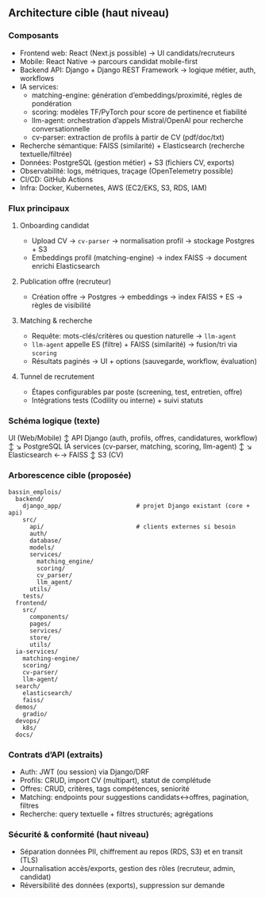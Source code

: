 ## Architecture cible (haut niveau)

### Composants
- Frontend web: React (Next.js possible) → UI candidats/recruteurs
- Mobile: React Native → parcours candidat mobile-first
- Backend API: Django + Django REST Framework → logique métier, auth, workflows
- IA services:
  - matching-engine: génération d’embeddings/proximité, règles de pondération
  - scoring: modèles TF/PyTorch pour score de pertinence et fiabilité
  - llm-agent: orchestration d’appels Mistral/OpenAI pour recherche conversationnelle
  - cv-parser: extraction de profils à partir de CV (pdf/doc/txt)
- Recherche sémantique: FAISS (similarité) + Elasticsearch (recherche textuelle/filtrée)
- Données: PostgreSQL (gestion métier) + S3 (fichiers CV, exports)
- Observabilité: logs, métriques, traçage (OpenTelemetry possible)
- CI/CD: GitHub Actions
- Infra: Docker, Kubernetes, AWS (EC2/EKS, S3, RDS, IAM)

### Flux principaux
1) Onboarding candidat
   - Upload CV → `cv-parser` → normalisation profil → stockage Postgres + S3
   - Embeddings profil (matching-engine) → index FAISS → document enrichi Elasticsearch

2) Publication offre (recruteur)
   - Création offre → Postgres → embeddings → index FAISS + ES → règles de visibilité

3) Matching & recherche
   - Requête: mots-clés/critères ou question naturelle → `llm-agent`
   - `llm-agent` appelle ES (filtre) + FAISS (similarité) → fusion/tri via `scoring`
   - Résultats paginés → UI + options (sauvegarde, workflow, évaluation)

4) Tunnel de recrutement
   - Étapes configurables par poste (screening, test, entretien, offre)
   - Intégrations tests (Codility ou interne) + suivi statuts

### Schéma logique (texte)
UI (Web/Mobile)
  ↕
API Django (auth, profils, offres, candidatures, workflow)
  ↕               ↘
PostgreSQL        IA services (cv-parser, matching, scoring, llm-agent)
  ↕               ↘
Elasticsearch  ←→ FAISS
  ↕
S3 (CV)

### Arborescence cible (proposée)
```
bassin_emplois/
  backend/
    django_app/                     # projet Django existant (core + api)
    src/
      api/                          # clients externes si besoin
      auth/
      database/
      models/
      services/
        matching_engine/
        scoring/
        cv_parser/
        llm_agent/
      utils/
    tests/
  frontend/
    src/
      components/
      pages/
      services/
      store/
      utils/
  ia-services/
    matching-engine/
    scoring/
    cv-parser/
    llm-agent/
  search/
    elasticsearch/
    faiss/
  demos/
    gradio/
  devops/
    k8s/
  docs/
```

### Contrats d’API (extraits)
- Auth: JWT (ou session) via Django/DRF
- Profils: CRUD, import CV (multipart), statut de complétude
- Offres: CRUD, critères, tags compétences, seniorité
- Matching: endpoints pour suggestions candidats↔offres, pagination, filtres
- Recherche: query textuelle + filtres structurés; agrégations

### Sécurité & conformité (haut niveau)
- Séparation données PII, chiffrement au repos (RDS, S3) et en transit (TLS)
- Journalisation accès/exports, gestion des rôles (recruteur, admin, candidat)
- Réversibilité des données (exports), suppression sur demande


